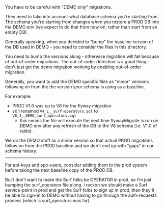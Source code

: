 You have to be careful with "DEMO only" migrations.

They need to take into account what database schema you're starting from.
The schema you're starting from changes when you restore a PROD DB into the 
DEMO env (we expect to do that from now on, rather than start from an empty DB).

Generally speaking, when you decided to "bump" the baseline version of the DB
used in DEMO - you need to consider the files in this directory.

You need to bump the versions along  - otherwise migration will fail because of 
out-of-order migrations.  The out-of-order detection is a good thing - don't 
just get the demo migration working by enabling out-of-order migration.

Generally, you want to add the DEMO specific files as "minor" versions following
on from the the version your schema is using as a baseline.

For example:
* PROD V1.0 was up to V8 for the flyway migration.
* so I renamed `V4_1__surf-operators.sql` to `V8_1__DEMO_surf_operators.sql`
  * this means the file will execute the next time flywayMigrate is run on DEMO
  env after any refresh of the DB to the V8 schema (i.e. V1.0 of raido).

We do the DEMO stuff as a minor version so that actual PROD migrations follow 
on from the PROD baseline and we don't end up with "gaps" in our schema 
history.

---

For api-keys and app-users, consider adding them to the prod system before
taking the next baseline copy of the PROD DB.

But I don't want to make the Surf folks be OPERATOR in prod, so I'm just
bumping the surf_operators file along. I reckon we should make a Surf
service-point in prod and get the Surf folks to sign up in prod, 
then they'll be able to sign-in to DEMO without having to go through the
auth-requestz process (which is surf_operators was for).
